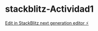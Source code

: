 # stackblitz-Actividad1

[Edit in StackBlitz next generation editor ⚡️](https://stackblitz.com/~/github.com/anamveram/stackblitz-Actividad1)